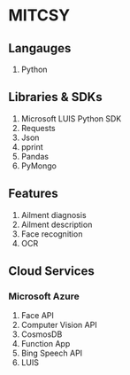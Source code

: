 # MITCSY

## Langauges
1. Python

## Libraries & SDKs
1. Microsoft LUIS Python SDK
2. Requests
3. Json
4. pprint
5. Pandas
6. PyMongo

## Features
1. Ailment diagnosis
2. Ailment description
3. Face recognition
4. OCR

## Cloud Services

### Microsoft Azure
1. Face API
2. Computer Vision API
3. CosmosDB
4. Function App
5. Bing Speech API
6. LUIS
